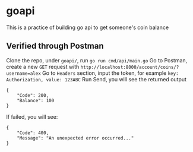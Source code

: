 # goapi
This is a practice of building go api to get someone's coin balance

## Verified through Postman
Clone the repo, under `goapi/`, run `go run cmd/api/main.go`
Go to Postman, create a new `GET` request with `http://localhost:8000/account/coins/?username=alex`
Go to `Headers` section, input the token, for example `key: Authorization, value: 123ABC`
Run Send, you will see the returned output
```
{
    "Code": 200,
    "Balance": 100
}
```
If failed, you will see:
```
{
    "Code": 400,
    "Message": "An unexpected error occurred..."
}
```